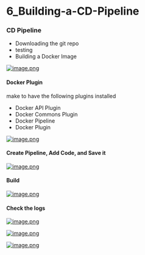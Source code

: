 # 6_Building-a-CD-Pipeline

### CD Pipeline

- Downloading the git repo
- testing
- Building a Docker Image

[![image.png](https://bookstack.besthomelabevar.xyz/uploads/images/gallery/2024-06/scaled-1680-/8PgnSNGgKCWB83n3-image.png)](https://bookstack.besthomelabevar.xyz/uploads/images/gallery/2024-06/8PgnSNGgKCWB83n3-image.png)

#### Docker Plugin

make to have the following plugins installed

- Docker API Plugin
- Docker Commons Plugin
- Docker Pipeline
- Docker Plugin

[![image.png](https://bookstack.besthomelabevar.xyz/uploads/images/gallery/2024-06/scaled-1680-/J4IvtLWiXjHJkRbB-image.png)](https://bookstack.besthomelabevar.xyz/uploads/images/gallery/2024-06/J4IvtLWiXjHJkRbB-image.png)

#### Create Pipeline, Add Code, and Save it

[![image.png](https://bookstack.besthomelabevar.xyz/uploads/images/gallery/2024-06/scaled-1680-/nAMcqz0BGzPSOaW9-image.png)](https://bookstack.besthomelabevar.xyz/uploads/images/gallery/2024-06/nAMcqz0BGzPSOaW9-image.png)

#### Build

[![image.png](https://bookstack.besthomelabevar.xyz/uploads/images/gallery/2024-06/scaled-1680-/5G2NaONGAqPrjkqe-image.png)](https://bookstack.besthomelabevar.xyz/uploads/images/gallery/2024-06/5G2NaONGAqPrjkqe-image.png)

#### Check the logs

[![image.png](https://bookstack.besthomelabevar.xyz/uploads/images/gallery/2024-06/scaled-1680-/1qo3TZ4XNT6X3dsw-image.png)](https://bookstack.besthomelabevar.xyz/uploads/images/gallery/2024-06/1qo3TZ4XNT6X3dsw-image.png)

[![image.png](https://bookstack.besthomelabevar.xyz/uploads/images/gallery/2024-06/scaled-1680-/OqPESoakdvN4GSXp-image.png)](https://bookstack.besthomelabevar.xyz/uploads/images/gallery/2024-06/OqPESoakdvN4GSXp-image.png)

[![image.png](https://bookstack.besthomelabevar.xyz/uploads/images/gallery/2024-06/scaled-1680-/2miY4ZdmehyimyDt-image.png)](https://bookstack.besthomelabevar.xyz/uploads/images/gallery/2024-06/2miY4ZdmehyimyDt-image.png)